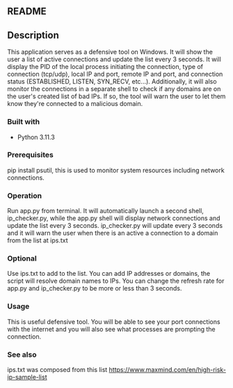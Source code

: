 ## README 


## Description

This application serves as a defensive tool on Windows. It will show the user a list of active connections and update the list every 3 seconds. It will display the PID of the local process initiating the connection, type of connection (tcp/udp), local IP and port, remote IP and port, and connection status (ESTABLISHED, LISTEN, SYN_RECV, etc...). Additionally, it will also monitor the connections in a separate shell to check if any domains are on the user's created list of bad IPs. If so, the tool will warn the user to let them know they're connected to a malicious domain. 

### Built with

- Python 3.11.3 

### Prerequisites

pip install psutil, this is used to monitor system resources including network connections. 

### Operation 

Run app.py from terminal. It will automatically launch a second shell, ip_checker.py, while the app.py shell will display network connections and update the list every 3 seconds. ip_checker.py will update every 3 seconds and it will warn the user when there is an active a connection to a domain from the list at ips.txt 

### Optional 

Use ips.txt to add to the list. You can add IP addresses or domains, the script will resolve domain names to IPs. 
You can change the refresh rate for app.py and ip_checker.py to be more or less than 3 seconds. 

### Usage

This is useful defensive tool. You will be able to see your port connections with the internet and you will also see what processes are prompting the connection. 


### See also

ips.txt was composed from this list https://www.maxmind.com/en/high-risk-ip-sample-list
